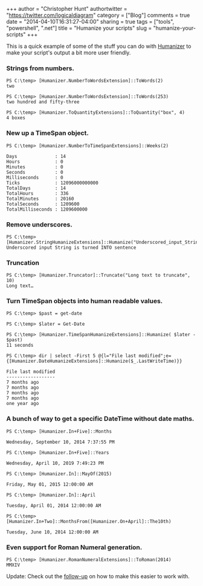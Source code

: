 +++
author = "Christopher Hunt"
authortwitter = "https://twitter.com/logicaldiagram"
category = ["Blog"]
comments = true
date = "2014-04-10T16:31:27-04:00"
sharing = true
tags = ["tools", "powershell", ".net"]
title = "Humanize your scripts"
slug = "humanize-your-scripts"
+++

This is a quick example of some of the stuff you can do with [Humanizer](http://humanizr.net/) to make your script's output a bit more user friendly.


### Strings from numbers.

    PS C:\temp> [Humanizer.NumberToWordsExtension]::ToWords(2)
    two
    
    PS C:\temp> [Humanizer.NumberToWordsExtension]::ToWords(253)
    two hundred and fifty-three
    
    PS C:\temp> [Humanizer.ToQuantityExtensions]::ToQuantity("box", 4)
    4 boxes

<!--more-->
### New up a TimeSpan object.

    PS C:\temp> [Humanizer.NumberToTimeSpanExtensions]::Weeks(2)
    
    Days              : 14
    Hours             : 0
    Minutes           : 0
    Seconds           : 0
    Milliseconds      : 0
    Ticks             : 12096000000000
    TotalDays         : 14
    TotalHours        : 336
    TotalMinutes      : 20160
    TotalSeconds      : 1209600
    TotalMilliseconds : 1209600000


### Remove underscores.

    PS C:\temp> [Humanizer.StringHumanizeExtensions]::Humanize("Underscored_input_String_is_turned_INTO_sentence")
    Underscored input String is turned INTO sentence


### Truncation

    PS C:\temp> [Humanizer.Truncator]::Truncate("Long text to truncate", 10)
    Long text…


### Turn TimeSpan objects into human readable values.

    PS C:\temp> $past = get-date
    
    PS C:\temp> $later = Get-Date
    
    PS C:\temp> [Humanizer.TimeSpanHumanizeExtensions]::Humanize( $later - $past)
    11 seconds
    
    PS C:\temp> dir | select -First 5 @{l="File last modified";e={[Humanizer.DateHumanizeExtensions]::Humanize($_.LastWriteTime)}}
    
    File last modified                                                                                                                                                                                                                                                                 
    ------------------                                                                                                                                                                                                                                                                 
    7 months ago                                                                                                                                                                                                                                                                       
    7 months ago                                                                                                                                                                                                                                                                       
    7 months ago                                                                                                                                                                                                                                                                       
    7 months ago                                                                                                                                                                                                                                                                       
    one year ago          


### A bunch of way to get a specific DateTime without date maths.

    PS C:\temp> [Humanizer.In+Five]::Months
    
    Wednesday, September 10, 2014 7:37:55 PM
    
    PS C:\temp> [Humanizer.In+Five]::Years
    
    Wednesday, April 10, 2019 7:49:23 PM
    
    PS C:\temp> [Humanizer.In]::MayOf(2015)
    
    Friday, May 01, 2015 12:00:00 AM
    
    PS C:\temp> [Humanizer.In]::April
    
    Tuesday, April 01, 2014 12:00:00 AM
    
    PS C:\temp> [Humanizer.In+Two]::MonthsFrom([Humanizer.On+April]::The10th)
    
    Tuesday, June 10, 2014 12:00:00 AM


### Even support for Roman Numeral generation.

    PS C:\temp> [Humanizer.RomanNumeralExtensions]::ToRoman(2014)
    MMXIV


Update: Check out the [follow-up](/blog/2014/04/11/humanize-follow-up/) on how to make this easier to work with.
